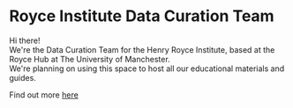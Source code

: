 # Royce Institute Data Curation Team

<p>Hi there!
<br>
We're the Data Curation Team for the Henry Royce Institute, based at the Royce Hub at The University of Manchester.
<br>
We're planning on using this space to host all our educational materials and guides.
</p>

Find out more [here](https://www.royce.ac.uk/data-curation)